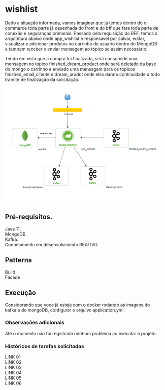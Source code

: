 # wishlist
Dado a situação informada, vamos imaginar que já temos dentro do e-commerce toda parte já desenhada do
front e do bff que fara toda parte de conexão e seguranças primarais.
Passado pela requisição do BFF, temos a arquitetura abaixo onde app_wishlist é
responsavel por salvar, editar, visualizar e adicionar produtos no carrinho do
usuario dentro do MongoDB e tambem receber e enviar mensagem ao tópico se assim necessário.

Tendo em vista que a compra foi finalizada, será consumido uma mensagem no topico
finished_dream_product onde será deletado da base do mongo o carrinho e enviado uma
mensagem para os topicos finished_email_cliente e dream_produt onde eles daram 
continuidade a todo tramite de finalização da solicitação.

![img_1.png](img_1.png)

## Pré-requisitos.
Java 11.<br/>
MongoDB.<br/>
Kafka.<br/>
Conhecimento em desenvolvimento REATIVO.

## Patterns
Build<br/>
Facade


## Execução
Considerando que voce já esteja com o docker rodando as imagens do kafka e 
do mongoDB, configurar o arquivo application.yml.

### Observações adicionais
Até o momento não foi registrado nenhum problema ao executar o projeto.

### Históricos de tarefas solicitadas
LINK 01<br/>
LINK 02<br/>
LINK 03<br/>
LINK 04<br/>
LINK 05<br/>
LINK 06<br/>


